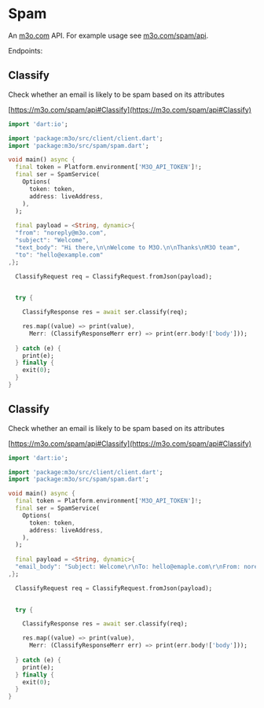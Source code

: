# Spam

An [m3o.com](https://m3o.com) API. For example usage see [m3o.com/spam/api](https://m3o.com/spam/api).

Endpoints:

## Classify

Check whether an email is likely to be spam based on its attributes


[https://m3o.com/spam/api#Classify](https://m3o.com/spam/api#Classify)

```dart
import 'dart:io';

import 'package:m3o/src/client/client.dart';
import 'package:m3o/src/spam/spam.dart';

void main() async {
  final token = Platform.environment['M3O_API_TOKEN']!;
  final ser = SpamService(
    Options(
      token: token,
      address: liveAddress,
    ),
  );
 
  final payload = <String, dynamic>{
  "from": "noreply@m3o.com",
  "subject": "Welcome",
  "text_body": "Hi there,\n\nWelcome to M3O.\n\nThanks\nM3O team",
  "to": "hello@example.com"
,};

  ClassifyRequest req = ClassifyRequest.fromJson(payload);

  
  try {

	ClassifyResponse res = await ser.classify(req);

    res.map((value) => print(value),
	  Merr: (ClassifyResponseMerr err) => print(err.body!['body']));	
  
  } catch (e) {
    print(e);
  } finally {
    exit(0);
  }
}
```
## Classify

Check whether an email is likely to be spam based on its attributes


[https://m3o.com/spam/api#Classify](https://m3o.com/spam/api#Classify)

```dart
import 'dart:io';

import 'package:m3o/src/client/client.dart';
import 'package:m3o/src/spam/spam.dart';

void main() async {
  final token = Platform.environment['M3O_API_TOKEN']!;
  final ser = SpamService(
    Options(
      token: token,
      address: liveAddress,
    ),
  );
 
  final payload = <String, dynamic>{
  "email_body": "Subject: Welcome\r\nTo: hello@emaple.com\r\nFrom: noreply@m3o.com\r\n\r\nHi there,\n\nWelcome to M3O.\n\nThanks\nM3O team"
,};

  ClassifyRequest req = ClassifyRequest.fromJson(payload);

  
  try {

	ClassifyResponse res = await ser.classify(req);

    res.map((value) => print(value),
	  Merr: (ClassifyResponseMerr err) => print(err.body!['body']));	
  
  } catch (e) {
    print(e);
  } finally {
    exit(0);
  }
}
```
